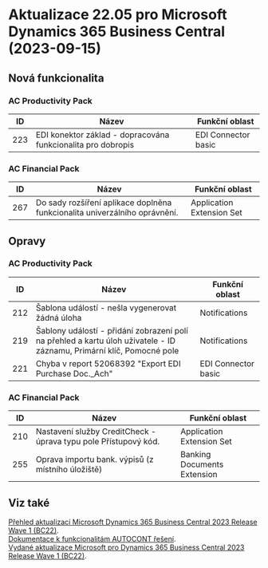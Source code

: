 ﻿# Aktualizace 22.05 pro Microsoft Dynamics 365 Business Central (2023-09-15)

## Nová funkcionalita

### AC Productivity Pack

| ID | Název | Funkční oblast|
| --------- | --------- | --------- |
|223|EDI konektor základ - dopracována funkcionalita pro dobropis|EDI Connector basic|

### AC Financial Pack

| ID | Název | Funkční oblast|
| --------- | --------- | --------- |
|267|Do sady rozšíření aplikace doplněna funkcionalita univerzálního oprávnění.|Application Extension Set|

## Opravy

### AC Productivity Pack

| ID | Název | Funkční oblast|
| --------- | --------- | --------- |
|212|Šablona událostí - nešla vygenerovat žádná úloha|Notifications|
|219|Šablony událostí - přidání zobrazení polí na přehled a kartu úloh uživatele - ID záznamu, Primární klíč, Pomocné pole|Notifications|
|221|Chyba v report 52068392 "Export EDI Purchase Doc._Ach"|EDI Connector basic|

### AC Financial Pack

| ID | Název | Funkční oblast|
| --------- | --------- | --------- |
|210|Nastavení služby CreditCheck - úprava typu pole Přístupový kód.|Application Extension Set|
|255|Oprava importu bank. výpisů (z místního úložiště)|Banking Documents Extension|

## Viz také 

[Přehled aktualizací Microsoft Dynamics 365 Business Central 2023 Release Wave 1 (BC22)](Updates-bc22.md).  
[Dokumentace k funkcionalitám AUTOCONT řešení](https://muj.autocont.cz/docs/cs-cz/dynamics365/business-central/AC-Solutions/ac-solutions.html).  
[Vydané aktualizace Microsoft pro Dynamics 365 Business Central 2023 Release Wave 1 (BC22)](https://support.microsoft.com/en-us/topic/released-updates-for-microsoft-dynamics-365-business-central-2023-release-wave-1-37e2d08e-6f61-4522-90ba-1cea59d8de51).  

